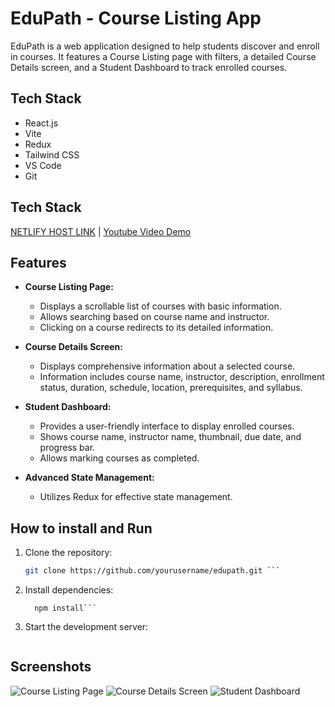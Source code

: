 # EduPath - Course Listing App

EduPath is a web application designed to help students discover and enroll in courses. It features a Course Listing page with filters, a detailed Course Details screen, and a Student Dashboard to track enrolled courses.

## Tech Stack

- React.js
- Vite
- Redux
- Tailwind CSS
- VS Code
- Git

## Tech Stack

[NETLIFY HOST LINK](URL) | 
[Youtube Video Demo](URL)

## Features

- **Course Listing Page:**

  - Displays a scrollable list of courses with basic information.
  - Allows searching based on course name and instructor.
  - Clicking on a course redirects to its detailed information.

- **Course Details Screen:**

  - Displays comprehensive information about a selected course.
  - Information includes course name, instructor, description, enrollment status, duration, schedule, location, prerequisites, and syllabus.

- **Student Dashboard:**

  - Provides a user-friendly interface to display enrolled courses.
  - Shows course name, instructor name, thumbnail, due date, and progress bar.
  - Allows marking courses as completed.

- **Advanced State Management:**
  - Utilizes Redux for effective state management.


## How to install and Run

1. Clone the repository:
   ```bash
   git clone https://github.com/yourusername/edupath.git ```

2. Install dependencies:
   ```cd edupath
     npm install```

3. Start the development server:
```npm run dev
```



## Screenshots

![Course Listing Page](/screenshots/course_listing.png)
![Course Details Screen](/screenshots/course_details.png)
![Student Dashboard](/screenshots/student_dashboard.png)
